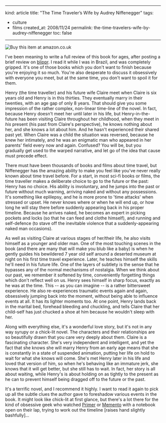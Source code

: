 -----
kind: article
title: "The Time Traveler&#8217;s Wife by Audrey Niffenegger"
tags:
- culture
- films
created_at: 2008/11/24
permalink: the-time-travelers-wife-by-audrey-niffenegger
toc: false
-----

<p class="img-shadow"><a src="http://www.amazon.co.uk/exec/obidos/ASIN/0224071912/butshesagirl-21/" title="Click to buy this item at Amazon"><img src="http://images-eu.amazon.com/images/P/0224071912.02.MZZZZZZZ.jpg" alt="Buy this item at amazon.co.uk" /></a></p>

<p>I've been meaning to write a full review of this book for ages, after posting a brief review on <a href="http://www.blippr.com/books/8643-The-Time-Travelers-Wife">blippr</a>. I read it while I was in Brazil, and was completely gripped. It's one of those books which you don't want to finish because you're enjoying it so much. You're also desperate to discuss it obsessively with everyone you meet, but at the same time, you don't want to spoil it for them.</p>

<p>Henry (the time traveller) and his future wife Claire meet when Claire is six years old and Henry is in this thirties. They eventually marry in their twenties, with an age gap of only 8 years. That should give you some impression of the rather complex, non-linear time-line of the novel. In fact, because Henry doesn't meet her until later in his life, but Henry-in-the-future has been visiting Claire throughout her childhood, when they meet in <em>his</em> present (his past from Claire's perspective), he knows nothing about her, and she knows a lot about him. And he hasn't experienced their shared past yet. When Claire was a child the situation was reversed, because he knew her intimately, and he was an enigmatic man who appeared in her parents' field every now and again. Confused? You will be, but you gradually get used to the warped narrative, and let go of the idea that cause must precede effect.</p>

<p>There must have been thousands of books and films about time travel, but Niffenegger has the amazing ability to make you feel like you've never really known about time travel before. For a start, in most sci-fi books or films, the time traveller makes a deliberate choice to go to the future or the past: Henry has no choice. His ability is involuntary, and he jumps into the past or future without much warning, arriving naked and without any possessions. It's something like eplilepsy, and he is more prone to 'time attacks' when stressed or upset.  He never knows where or when he will end up, or how long he will stay there before suddenly appearing back in his proper timeline. Because he arrives naked, he becomes an expert in picking pockets and locks (so that he can feed and clothe himself), and running and self-defence (to stave off the inevitable violence that a suddenly-appearing naked man occasions).</p>

<p>As well as visiting Claire at various stages of her/their life, he also visits himself as a younger and older man. One of the most touching scenes in the book (and there are many that will make you blub like a baby) is when he gently guides his bewildered 7 year old self around a deserted museum at night on his first time travel experience. Later, he teaches himself the skills he'll need in his future life. One of the layers of subtlety is the sense that he bypasses any of the normal mechanisms of nostalgia. When we think about our past, we remember it softened by time, conveniently forgetting things which don't reflect well on us. Henry sees himself in sharp focus, exactly as he was at the time. This -- as you can imagine -- is a rather bittersweet experience. He also re-experiences traumatic events again and again, obsessively jumping back into the moment, without being able to influence events at all. It has its lighter moments too. At one point, Henry lands back in the marital bed, forehead bleeding and chuckling, and tells Claire that her child-self has just chucked a shoe at him because he wouldn't sleep with her.</p>

<p>Along with everything else, it's a wonderful love story, but it's not in any way syrupy or a chick-lit novel. The characters and their relationships are so beautifully drawn that you care very deeply about them. Claire is a fascinating character. She's very independent and intelligent, and yet the fact that she knows she will marry Henry from an early age means that she is constantly in a state of suspended animation, putting her life on hold to wait for what she knows will come. She's met Henry later in his life and loved that version of him, so when he's behaving like an immature jerk, she knows that it will get better, but she still has to wait. In fact, her story is all about waiting, while Henry's is about holding on as tightly to the present as he can to prevent himself being dragged off to the future or the past.</p>

<p>It's a terrific novel, and I recommend it highly. I want to read it again to pick up all the subtle clues the author gave to foreshadow various events in the book. It might look like chick-lit at first glance, but there's a lot there for the kind of obsessive geek who watched <a href="http://www.amazon.co.uk/exec/obidos/ASIN/B000C05YIG/butshesagirl-21/">Primer</a> or <a href="http://www.amazon.co.uk/exec/obidos/ASIN/B00005NONQ/butshesagirl-21/">Memento</a>  with a notebook open on their lap, trying to work out the timeline [raises hand slightly bashfully]...</p>


